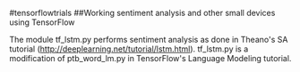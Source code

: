 #tensorflowtrials
##Working sentiment analysis and other small devices using TensorFlow

The module tf_lstm.py performs sentiment analysis as done in Theano's SA tutorial 
(http://deeplearning.net/tutorial/lstm.html). tf_lstm.py is a modification of
ptb_word_lm.py in TensorFlow's Language Modeling tutorial.

